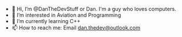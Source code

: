 - 👋 Hi, I’m @DanTheDevStuff or Dan. I'm a guy who loves computers.
- 👀 I’m interested in Aviation and Programming
- 🌱 I’m currently learning C++
- 📫 How to reach me: Email dan.thedev@outlook.com
